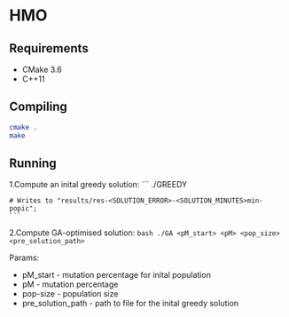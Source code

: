 # HMO

## Requirements

- CMake 3.6
- C++11

## Compiling

```bash
cmake .
make
```

## Running

1.Compute an inital greedy solution:
    ```
    ./GREEDY
    
    # Writes to "results/res-<SOLUTION_ERROR>-<SOLUTION_MINUTES>min-popic";
    ``` 

2.Compute GA-optimised solution:
    ```bash
    ./GA <pM_start> <pM> <pop_size> <pre_solution_path>
    ```
    
Params:
- pM_start - mutation percentage for inital population
- pM - mutation percentage
- pop-size - population size
- pre_solution_path - path to file for the inital greedy solution 
